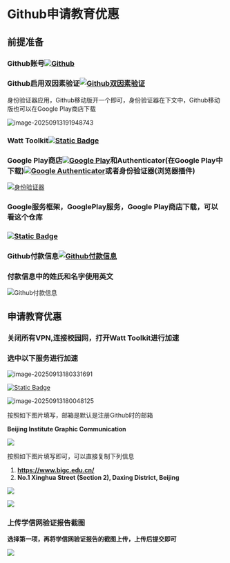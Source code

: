# Github申请教育优惠

## 前提准备

### Github账号[![Github](https://img.shields.io/badge/Github-%E7%99%BB%E5%BD%95-green?logo=github)](https://github.com/)

### Github启用双因素验证[![Github双因素验证](https://img.shields.io/badge/Github-%E5%8F%8C%E5%9B%A0%E7%B4%A0%E9%AA%8C%E8%AF%81-green?logo=github)](https://github.com/settings/security)

身份验证器应用，Github移动版开一个即可，身份验证器在下文中，Github移动版也可以在Google Play商店下载

![image-20250913191948743](./assets/Github双因素认证.png)

### Watt Toolkit[![Static Badge](https://img.shields.io/badge/Watt%20Toolkit-%E4%B8%8B%E8%BD%BD-green?logo=github)](https://apps.microsoft.com/detail/9MTCFHS560NG?hl=zh-cn&gl=CN&ocid=pdpshare)

### Google Play商店[![Google Play](https://img.shields.io/badge/Google%20Play-%E4%B8%8B%E8%BD%BD-green?logo=googleplay)](https://www.apkmirror.com/apk/google-inc/google-play-store/)和Authenticator(在Google Play中下载)[![Google Authenticator](https://img.shields.io/badge/Google%20Authenticator-%E4%B8%8B%E8%BD%BD-green?logo=googleauthenticator)](https://play.google.com/store/apps/details?id=com.google.android.apps.authenticator2)或者身份验证器(浏览器插件)

[![身份验证器](https://img.shields.io/badge/%E8%BA%AB%E4%BB%BD%E9%AA%8C%E8%AF%81%E5%99%A8-%E4%B8%8B%E8%BD%BD-green?logo=googlechrome)](https://authenticator.cc/)

### Google服务框架，GooglePlay服务，Google Play商店下载，可以看这个仓库

### [![Static Badge](https://img.shields.io/badge/Google%E6%9C%8D%E5%8A%A1%E6%A1%86%E6%9E%B6%2CGooglePlay%E6%9C%8D%E5%8A%A1-Google%20Play%E5%95%86%E5%BA%97%E4%B8%8B%E8%BD%BD-green?logo=github)](https://github.com/hideuvpn/android-google-play-store.git)

### Github付款信息[![Github付款信息](https://img.shields.io/badge/Github%E4%BB%98%E6%AC%BE%E4%BF%A1%E6%81%AF-%E5%A1%AB%E5%86%99-green?logo=github)](https://github.com/settings/billing/payment_information)

### **付款信息中的姓氏和名字使用英文**

![Github付款信息](./assets/Github付款信息.png)

## 申请教育优惠

### 关闭所有VPN,连接校园网，打开Watt Toolkit进行加速

### 选中以下服务进行加速

![image-20250913180331691](./assets/Watt%20Toolkit加速选项.png)

[![Static Badge](https://img.shields.io/badge/Github%E6%95%99%E8%82%B2%E4%BC%98%E6%83%A0-%E7%94%B3%E8%AF%B7-green?logo=github)](https://github.com/settings/education/benefits)

![image-20250913180048125](./assets/Githu教育优惠申请界面.png)

按照如下图片填写，邮箱是默认是注册Github时的邮箱

**Beijing Institute Graphic Communication**

![](./assets/Github教育申请基本信息.png)

按照如下图片填写即可，可以直接复制下列信息

1. **https://www.bigc.edu.cn/**
2. **No.1 Xinghua Street (Section 2), Daxing District, Beijing**

![](./assets/Github教育申请第一页.jpg)

![](./assets/Github教育申请第一页2.png)

### 上传学信网验证报告截图

**选择第一项，再将学信网验证报告的截图上传，上传后提交即可**

![](./assets/Github教育申请证明上传.png)
